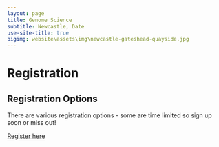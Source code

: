```yaml
---
layout: page
title: Genome Science
subtitle: Newcastle, Date
use-site-title: true
bigimg: website\assets\img\newcastle-gateshead-quayside.jpg
---
```


# Registration

## Registration Options

There are various registration options - some are time limited so sign up soon or miss out!

[Register here](https://register.oxfordabstracts.com/event/74773)



